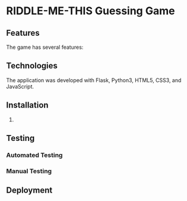 # RIDDLE-ME-THIS Guessing Game 


## Features

The game has several features:

## Technologies

The application was developed with Flask, Python3, HTML5, CSS3, and JavaScript.

## Installation

1.

## Testing

### Automated Testing

### Manual Testing

## Deployment
